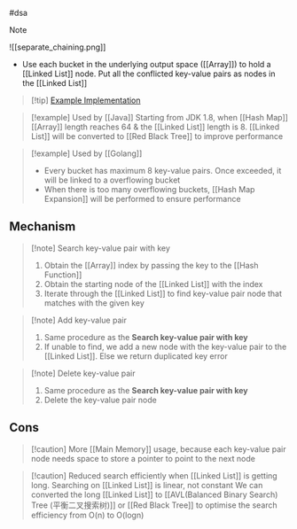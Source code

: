 #dsa
>[!note]
>![[separate_chaining.png]]
>- Use each bucket in the underlying output space ([[Array]]) to hold a [[Linked List]] node. Put all the conflicted key-value pairs as nodes in the [[Linked List]]

>[!tip] [Example Implementation](https://www.hello-algo.com/chapter_hashing/hash_collision/#621)

>[!example] Used by [[Java]]
>Starting from JDK 1.8, when [[Hash Map]] [[Array]] length reaches 64 & the [[Linked List]] length is 8. [[Linked List]] will be converted to [[Red Black Tree]] to improve performance

>[!example] Used by [[Golang]]
>- Every bucket has maximum 8 key-value pairs. Once exceeded, it will be linked to a overflowing bucket
>- When there is too many overflowing buckets,  [[Hash Map Expansion]] will be performed to ensure performance

## Mechanism 
> [!note] Search key-value pair with key
> 1. Obtain the [[Array]] index by passing the key to the [[Hash Function]]
> 2. Obtain the starting node of the [[Linked List]] with the index
> 3. Iterate through the [[Linked List]] to find key-value pair node that matches with the given key

>[!note] Add key-value pair 
>1. Same procedure as the **Search key-value pair with key**
>2. If unable to find, we add a new node with the key-value pair to the [[Linked List]]. Else we return duplicated key error 

>[!note] Delete key-value pair
>1. Same procedure as the **Search key-value pair with key**
>2. Delete the key-value pair node


## Cons
>[!caution] More [[Main Memory]] usage, because each key-value pair node needs space to store a pointer to point to the next node

>[!caution] Reduced search efficiently when [[Linked List]] is getting long. Searching on [[Linked List]] is linear, not constant
>We can converted the long [[Linked List]] to [[AVL(Balanced Binary Search) Tree  (平衡二叉搜索树)]] or [[Red Black Tree]] to optimise the search efficiency from O(n) to O(logn)

